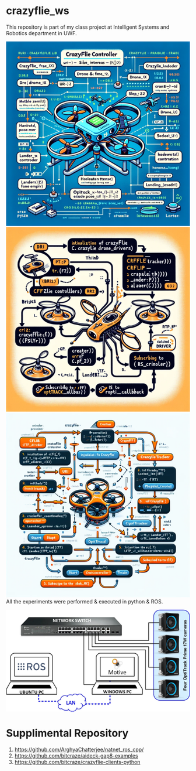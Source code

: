 # crazyflie_ws
This repository is part of my class project at Intelligent Systems and Robotics department in UWF.

![Alt Text](media/crazyflie_chatgpt.png)
![Alt Text](media/crazyflie_chatgpt2.png)
![Alt Text](media/crazyflie_chatgpt3.png)
All the experiments were performed & executed in python & ROS. 

![Alt Text](media/optitrack.png)


# Supplimental Repository
1. https://github.com/ArghyaChatterjee/natnet_ros_cpp/
2. https://github.com/bitcraze/aideck-gap8-examples
3. https://github.com/bitcraze/crazyflie-clients-python
